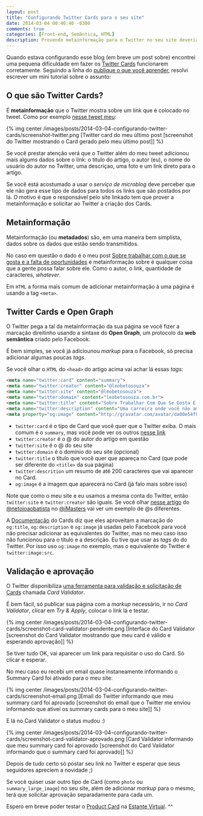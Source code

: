 ```yaml
---
layout: post
title: "Configurando Twitter Cards para o seu site"
date: 2014-03-04 00:46:40 -0300
comments: true
categories: [Front-end, Semântica, HTML]
description: Provendo metainformação para o Twitter no seu site deveria você estar.
---
```


Quando estava configurando esse blog (em breve um post sobre) encontrei uma pequena dificuldade em fazer os [Twitter Cards](https://dev.twitter.com/cards) funcionarem corretamente. Seguindo a linha do [publique o que você aprender](http://leobetosouza.com.br/blog/2014/03/03/aprendendo-publicando-e-caminhando/), resolvi escrever um mini tutorial sobre o assunto:

## O que são Twitter Cards?

É **metainformação** que o Twitter mostra sobre um link que é colocado no tweet. Como por exemplo [nesse tweet meu](https://twitter.com/leobetosouza/status/440668936606998528):

{% img center /images/posts/2014-03-04-configurando-twitter-cards/screenshot-twitter.png [Twitter card do meu último post [screenshot do Twitter mostrando o Card gerado pelo meu último post]] %}

Se você prestar atenção verá que o Twitter além do meu tweet adicionou mais algums dados sobre o link: o titulo do artigo, o autor (eu), o nome do usuário do autor no Twitter, uma descriçao, uma foto e um link direto para o artigo.

Se você está acostumado a usar o *serviço de microblog* deve perceber que ele não gera esse tipo de dados para todos os links que são postados por lá. O motivo é que o responsável pelo site linkado tem que prover a metainformação e solicitar ao Twitter a criação dos Cards.

## Metainformação

Metainformação (ou **metadados**) são, em uma maneira bem simplista, dados sobre os dados que estão sendo transmitidos.

No caso em questão o dado é o meu post [Sobre trabalhar com o que se gosta e a falta de oportunidades](http://leobetosouza.com.br/blog/2014/03/03/sobre-trabalhar-com-que-se-gosta/) e metainformação sobre é qualquer coisa que a gente possa falar sobre ele. Como o autor, o link, quantidade de caracteres, *whatever*.

Em `HTML` a forma mais comum de adicionar metainformação à uma página é usando a tag `<meta>`.

## Twitter Cards e Open Graph

O Twitter pega a tal da metainformação da sua página se você fizer a marcação direitinho usando a sintaxe do **Open Graph**, um protocolo da **web semântica** criado pelo Facebook.

É bem simples, se você já adiciounou *markup* para o Facebook, só precisa adicionar algumas poucas *tags*.

Se você olhar o `HTML` do `<head>` do artigo acima vai achar lá essas *tags*:

```html
<meta name="twitter:card" content="summary">
<meta name="twitter:creator" content="@leobetosouza">
<meta name="twitter:site" content="@leobetosouza">
<meta name="twitter:domain" content="leobetosouza.com.br">
<meta name="twitter:title" content="Sobre Trabalhar Com Que Se Gosta E a Falta De Oportunidades - Leobetosouza | Codando e andando">
<meta name="twitter:description" content="Uma carreira onde você não amaldiçoe a segunda-feira deveria você procurar.">
<meta property="og:image" content="http://gravatar.com/avatar/da00e54f8aa22a44d97d6dae09a8b859?size=210">
```

* `twitter:card` é o tipo de Card que você quer que o Twitter exiba. O mais comum é o `summary`, mas você pode ver os outros [nesse link](https://dev.twitter.com/docs/cards)
* `twitter:creator` é o @ do autor do artigo em questão
* `twitter:site` é o @ do seu site
* `twitter:domain` é o domínio do seu site (opcional)
* `twitter:title` o título que você quer que apareça no Card (que pode ser diferente do `<title>` da sua página)
* `twitter:descrition` um resumo de até 200 caracteres que vai aparecer no Card.
* `og:image` é a imagem que aparecerá no Card (já falo mais sobre isso)

Note que como o meu site e eu usamos a mesma conta do Twitter, então `twitter:site` e `twitter:creator` são iguais. Se você olhar [nesse artigo](http://imasters.com.br/apis/apis-paypal/testando-as-apis-paypal-no-sandbox/) do [@netojoaobatista](http://twitter.com/netojoaobatista) no [@iMasters](http://twitter.com/iMasters) vai ver um exemplo de @s diferentes.

A [Documentação](https://dev.twitter.com/docs/cards/getting-started) do Cards diz que eles aproveitam a marcação do `og:title`, `og:description` e `og:image` já usadas pelo Facebook para você não precisar adicionar as equivalentes do Twitter, mas no meu caso isso não funcionou para o título e a descrição. Eu tive que usar as *tags* do do Twitter. Por isso uso `og:image` no exemplo, mas o equivalente do Twitter é `twitter:image:src`.

## Validação e aprovação

O Twitter disponibiliza [uma ferramenta para validação e solicitação de Cards](https://dev.twitter.com/docs/cards/validation/validator) chamada *Card Validator*.

É bem fácil, só publicar sua página com a *markup* necessário, ir no *Card Validator*, clicar em *Try & Apply*, colocar o link lá e testar.

{% img center /images/posts/2014-03-04-configurando-twitter-cards/screenshot-card-validator-pendente.png [Interface do Card Validator [screenshot do Card Validator mostrando que meu card é válido e esperando aprovação]] %}

Se tiver tudo OK, vai aparecer um link para requisitar o uso do Card. Só clicar e esperar.

No meu caso eu recebi um email quase instaneamente informando o Summary Card foi ativado para o meu site:

{% img center /images/posts/2014-03-04-configurando-twitter-cards/screenshot-email.png [Email do Twitter informando que meu summary card foi aprovado [screenshot do email que o Twitter me enviou informando que ativei os summary cards para o meu site]] %}

E lá no Card Validator o status mudou :)

{% img center /images/posts/2014-03-04-configurando-twitter-cards/screenshot-card-validator-aprovado.png [Card Validator informando que meu summary card foi aprovado [screenshot do Card Validator informando que o summary card foi aprovado]] %}

Depois de tudo certo só postar seu link no Twitter e esperar que seus seguidores apreciem a novidade ;)

Se você quiser usar outro tipo de Card (como `photo` ou `summary_large_image`) no seu site, além de adicionar *markup* para o mesmo, terá que solicitar aprovação separadamente para cada um.

Espero em breve poder testar o [Product Card](https://dev.twitter.com/docs/cards/types/product-card) na [Estante Virtual](http://www.estantevirtual.com.br). ^^








